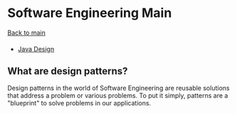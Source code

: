 # Software Engineering Main
[Back to main](https://github.com/TreyBMorris/notes)
#### 
- [Java Design](/design/java-design.md)


## What are design patterns?
Design patterns in the world of Software Engineering are reusable solutions that address a problem or various problems. To put it simply, patterns are a "blueprint" to solve problems in our applications.

